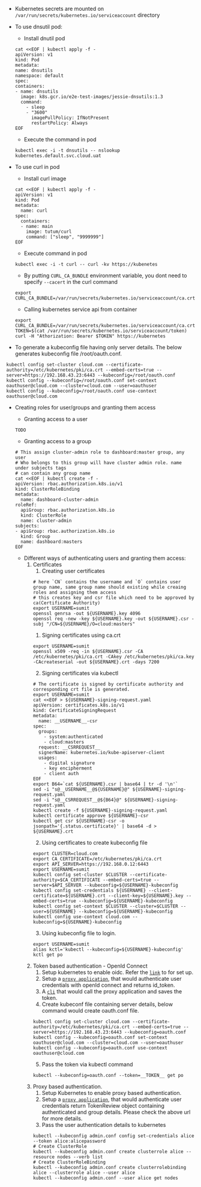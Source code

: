 
- Kubernetes secrets are mounted on `/var/run/secrets/kubernetes.io/serviceaccount` directory

- To use dnsutil pod:
    - Install dnutil pod
    ```shell
    cat <<EOF | kubectl apply -f -
    apiVersion: v1
    kind: Pod
    metadata:
    name: dnsutils
    namespace: default
    spec:
    containers:
    - name: dnsutils
      image: k8s.gcr.io/e2e-test-images/jessie-dnsutils:1.3
      command:
        - sleep
        - "3600"
          imagePullPolicy: IfNotPresent
          restartPolicy: Always
    EOF
    ```
    - Execute the command in pod
    ```shell
    kubectl exec -i -t dnsutils -- nslookup kubernetes.default.svc.cloud.uat 
    ```

- To use curl in pod

    - Install curl image
    ```shell
    cat <<EOF | kubectl apply -f -
    apiVersion: v1
    kind: Pod
    metadata:
      name: curl
    spec:
      containers:
      - name: main
        image: tutum/curl
        command: ["sleep", "9999999"]
    EOF  
    ```
    - Execute command in pod
    ```shell
    kubectl exec -i -t curl -- curl -kv https://kubenetes 
    ```
    - By putting `CURL_CA_BUNDLE` environment variable, you dont need to specify `--cacert` in the curl command
    ```shell
    export CURL_CA_BUNDLE=/var/run/secrets/kubernetes.io/serviceaccount/ca.crt
    ```

    - Calling kubernetes service api from container
    ```shell
    export CURL_CA_BUNDLE=/var/run/secrets/kubernetes.io/serviceaccount/ca.crt
    TOKEN=$(cat /var/run/secrets/kubernetes.io/serviceaccount/token)
    curl -H "Athorization: Bearer $TOKEN" https://kubernetes
    ```

- To generate a kubeconfig file having only server details. The below generates kubeconfig file /root/oauth.conf.
```shell
kubectl config set-cluster cloud.com --certificate-authority=/etc/kubernetes/pki/ca.crt --embed-certs=true --server=https://192.168.43.23:6443 --kubeconfig=/root/oauth.conf
kubectl config --kubeconfig=/root/oauth.conf set-context oauthuser@cloud.com --cluster=cloud.com --user=oauthuser
kubectl config --kubeconfig=/root/oauth.conf use-context oauthuser@cloud.com
```

- Creating roles for user/groups and granting them access
    - Granting access to a user
    ```shell
    TODO
    ```
    - Granting access to a group
    ```shell
    # This assign cluster-admin role to dashboard:master group, any user
    # Who belongs to this group will have cluster admin role. name under subjects tags 
    # can contain any group name
    cat <<EOF | kubectl create -f -
    apiVersion: rbac.authorization.k8s.io/v1
    kind: ClusterRoleBinding
    metadata:
      name: dashboard-cluster-admin
    roleRef:
      apiGroup: rbac.authorization.k8s.io
      kind: ClusterRole
      name: cluster-admin
    subjects:
    - apiGroup: rbac.authorization.k8s.io
      kind: Group
      name: dashboard:masters
    EOF
    ```

  - Different ways of authenticating users and granting them access:
      1. Certificates
         1. Creating user certificates
         ```shell
         # here `CN` contains the username and `O` contains user group name, same group name should existing while creaing roles and assigning them access
         # this creates key and csr file which need to be approved by ca(Certificate Authority)
         export USERNAME=sumit
         openssl genrsa -out ${USERNAME}.key 4096
         openssl req -new -key ${USERNAME}.key -out ${USERNAME}.csr -subj "/CN=${USERNAME}/O=cloud:masters"
         ```
            1. Signing certificates using ca.crt
            ```shell
            export USERNAME=sumit
            openssl x509 -req -in ${USERNAME}.csr -CA /etc/kubernetes/pki/ca.crt -CAkey /etc/kubernetes/pki/ca.key -CAcreateserial -out ${USERNAME}.crt -days 7200
            ```
            2. Signing certificates via kubectl
            ```shell
            # The certificate is signed by certificate authority and corresponding crt file is generated.
            export USERNAME=sumit
            cat <<EOF > ${USERNAME}-signing-request.yaml
            apiVersion: certificates.k8s.io/v1
            kind: CertificateSigningRequest
            metadata:
              name: __USERNAME__-csr
            spec:
              groups:
                - system:authenticated
                - cloud:masters
              request: __CSRREQUEST__
              signerName: kubernetes.io/kube-apiserver-client
              usages:
                - digital signature
                - key encipherment
                - client auth
            EOF
            export B64=`cat ${USERNAME}.csr | base64 | tr -d '\n'`
            sed -i "s@__USERNAME__@${USERNAME}@" ${USERNAME}-signing-request.yaml
            sed -i "s@__CSRREQUEST__@${B64}@" ${USERNAME}-signing-request.yaml
            kubectl create -f ${USERNAME}-signing-request.yaml
            kubectl certificate approve ${USERNAME}-csr
            kubectl get csr ${USERNAME}-csr -o jsonpath='{.status.certificate}' | base64 -d > ${USERNAME}.crt
            ```
         2. Using certificates to create kubeconfig file
         ```shell
         export CLUSTER=cloud.com
         export CA_CERTIFICATE=/etc/kubernetes/pki/ca.crt
         export API_SERVER=https://192.168.0.12:6443
         export USERNAME=sumit
         kubectl config set-cluster $CLUSTER --certificate-authority=$CA_CERTIFICATE --embed-certs=true --server=$API_SERVER --kubeconfig=${USERNAME}-kubeconfig
         kubectl config set-credentials ${USERNAME} --client-certificate=${USERNAME}.crt --client-key=${USERNAME}.key --embed-certs=true --kubeconfig=${USERNAME}-kubeconfig
         kubectl config set-context $CLUSTER --cluster=$CLUSTER --user=${USERNAME} --kubeconfig=${USERNAME}-kubeconfig
         kubectl config use-context cloud.com --kubeconfig=${USERNAME}-kubeconfig
         ```
         3. Using kubeconfig file to login.
         ```shell
         export USERNAME=sumit
         alias kctl='kubectl --kubeconfig=${USERNAME}-kubeconfig' 
         kctl get po
         ```
      2. Token based authentication - OpenId Connect
         1. Setup kubernetes to enable oidc. Refer the [`link`](https://github.com/sumitmaji/kubernetes/blob/master/install_k8s/cluster-config-master.yaml#L8) to for set up.
         2. Setup a [`proxy application`](https://github.com/sumitmaji/kubeauthentication/blob/main/src/main/java/com/sum/security/KubeController.java), that would authenticate user credentials with openId connect and returns id_token.
         3. A [`cli`](https://github.com/sumitmaji/kubernetes/tree/master/install_k8s/kube-login) that would call the proxy application and saves the token.
         4. Create kubeconf file containing server details, below command would create oauth.conf file.
         ```shell
         kubectl config set-cluster cloud.com --certificate-authority=/etc/kubernetes/pki/ca.crt --embed-certs=true --server=https://192.168.43.23:6443 --kubeconfig=oauth.conf
         kubectl config --kubeconfig=oauth.conf set-context oauthuser@cloud.com --cluster=cloud.com --user=oauthuser
         kubectl config --kubeconfig=oauth.conf use-context oauthuser@cloud.com
         ```
         5. Pass the token via kubectl command
         ```shell
         kubectl --kubeconfig=oauth.conf --token=__TOKEN__ get po
         ```
      3. Proxy based authentication.
         1. Setup Kubernetes to enable proxy based authentication.
         2. Setup a [`proxy application`](https://github.com/sumitmaji/kubeauthentication/blob/main/src/main/java/com/sum/security/KubeController.java), 
         that would authenticate user credentials return TokenReview object containing authenticated and group details. Please check the above
         url for more details.
         3. Pass the user authentication details to kubernetes
         ```shell
         kubectl --kubeconfig admin.conf config set-credentials alice --token alice:alicepassword
         # Create ClusterRole
         kubectl --kubeconfig admin.conf create clusterrole alice --resource nodes --verb list
         # Create ClusterRoleBinding
         kubectl --kubeconfig admin.conf create clusterrolebinding alice --clusterrole alice --user alice
         kubectl --kubeconfig admin.conf --user alice get nodes
         ```
